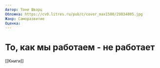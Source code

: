 ```yaml
---
Автор: Тони Шварц
Обложка: https://cv0.litres.ru/pub/c/cover_max1500/29834805.jpg
Жанр: Саморазвитие
Оценка: 
---
```


# То, как мы работаем - не работает

[[Книги]]